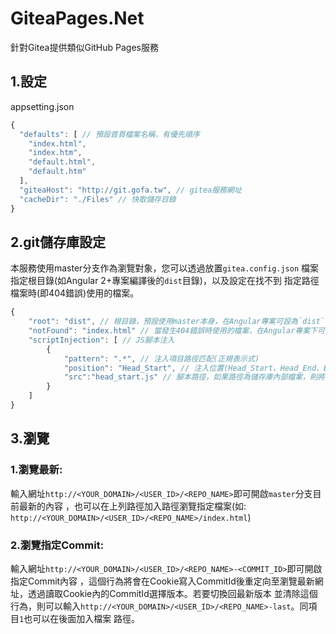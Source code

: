 ﻿GiteaPages.Net
=====
針對Gitea提供類似GitHub Pages服務

## 1.設定
appsetting.json
```javascript
{
  "defaults": [ // 預設首頁檔案名稱，有優先順序
    "index.html",
    "index.htm",
    "default.html",
    "default.htm" 
  ],
  "giteaHost": "http://git.gofa.tw", // gitea服務網址
  "cacheDir": "./Files" // 快取儲存目錄
}
```

## 2.git儲存庫設定
本服務使用master分支作為瀏覽對象，您可以透過放置`gitea.config.json`
檔案指定根目錄(如Angular 2+專案編譯後的`dist`目錄)，以及設定在找不到
指定路徑檔案時(即404錯誤)使用的檔案。
```javascript
{
    "root": "dist", // 根目錄，預設使用master本身，在Angular專案可設為`dist`目錄
    "notFound": "index.html" // 當發生404錯誤時使用的檔案，在Angular專案下可設為`index.html`達到SPA
    "scriptInjection": [ // JS腳本注入
        {
            "pattern": ".*", // 注入項目路徑匹配(正規表示式)
            "position": "Head_Start", // 注入位置(Head_Start、Head_End、Body_Start、Body_End)
            "src":"head_start.js" // 腳本路徑，如果路徑為儲存庫內部檔案，則將會把指定的JS直接作為innerHTML，反之則做為src屬性載入
        }
    ]
}
```

## 3.瀏覽
### 1.**瀏覽最新:** 
輸入網址`http://<YOUR_DOMAIN>/<USER_ID>/<REPO_NAME>`即可開啟`master`分支目前最新的內容
，也可以在上列路徑加入路徑瀏覽指定檔案(如: `http://<YOUR_DOMAIN>/<USER_ID>/<REPO_NAME>/index.html`)

### 2.**瀏覽指定Commit:**
輸入網址`http://<YOUR_DOMAIN>/<USER_ID>/<REPO_NAME>-<COMMIT_ID>`即可開啟指定Commit內容
，這個行為將會在Cookie寫入CommitId後重定向至瀏覽最新網址，透過讀取Cookie內的CommitId選擇版本。若要切換回最新版本
並清除這個行為，則可以輸入`http://<YOUR_DOMAIN>/<USER_ID>/<REPO_NAME>-last`。同項目`1`也可以在後面加入檔案
路徑。